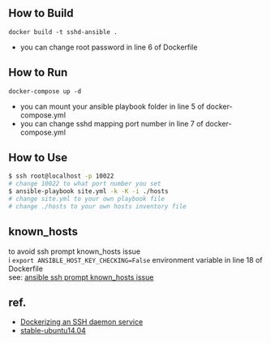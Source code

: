 ## How to Build
`docker build -t sshd-ansible .`

* you can change root password in line 6 of Dockerfile

## How to Run
`docker-compose up -d`

* you can mount your ansible playbook folder in line 5 of docker-compose.yml
* you can change sshd mapping port number in line 7 of docker-compose.yml

## How to Use
```bash
$ ssh root@localhost -p 10022
# change 10022 to what port number you set
$ ansible-playbook site.yml -k -K -i ./hosts
# change site.yml to your own playbook file
# change ./hosts to your own hosts inventory file
```

## known_hosts
to avoid ssh prompt known_hosts issue<br />
i `export ANSIBLE_HOST_KEY_CHECKING=False` environment variable in line 18 of Dockerfile<br />
see: [ansible ssh prompt known_hosts issue](http://stackoverflow.com/questions/30226113/ansible-ssh-prompt-known-hosts-issue)

## ref.
* [Dockerizing an SSH daemon service](https://docs.docker.com/engine/examples/running_ssh_service/)
* [stable-ubuntu14.04](https://github.com/ansible/ansible-docker-base/blob/master/stable-ubuntu14.04/Dockerfile)